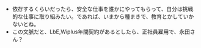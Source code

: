 - 依存するくらいだったら、安全な仕事を誰かにやってもらって、自分は挑戦的な仕事に取り組みたい。であれば、いまから種まきで、教育とかしていかないとね。
- この文脈だと、LbE,Wiplus年間契約があるとしたら、正社員雇用で、永田さん？
